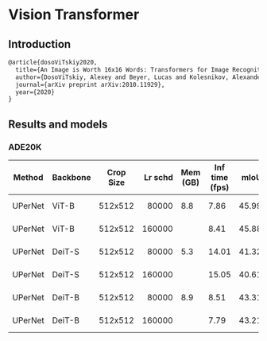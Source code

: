 # Vision Transformer

## Introduction

<!-- [ALGORITHM] -->

```latex
@article{dosoViTskiy2020,
  title={An Image is Worth 16x16 Words: Transformers for Image Recognition at Scale},
  author={DosoViTskiy, Alexey and Beyer, Lucas and Kolesnikov, Alexander and Weissenborn, Dirk and Zhai, Xiaohua and Unterthiner, Thomas and  Dehghani, Mostafa and Minderer, Matthias and Heigold, Georg and Gelly, Sylvain and Uszkoreit, Jakob and Houlsby, Neil},
  journal={arXiv preprint arXiv:2010.11929},
  year={2020}
}
```

## Results and models

### ADE20K

| Method  | Backbone | Crop Size | Lr schd | Mem (GB) | Inf time (fps) |  mIoU | mIoU(ms+flip) | config                                                                                                                 | download                                                                                                                                                                                                                                                                                                                               |
| ------- | -------- | --------- | ------: | -------- | -------------- | ----: | ------------: | ---------------------------------------------------------------------------------------------------------------------- | -------------------------------------------------------------------------------------------------------------------------------------------------------------------------------------------------------------------------------------------------------------------------------------------------------------------------------------- |
| UPerNet | ViT-B     | 512x512  |   80000 |   8.8    |     7.86       |45.99  |  48.06  |[config](https://github.com/open-mmlab/mmsegmentation/blob/master/configs/vit/upernet_vit-b16_512x512_80k_ade20k.py) | [model](https://download.openmmlab.com/mmsegmentation/v0.5/vit/upernet_vit-b16_512x512_80k_ade20k/upernet_vit-b16_512x512_80k_ade20k-d6b6fbb3.pth) &#124; [log](https://download.openmmlab.com/mmsegmentation/v0.5/vit/upernet_vit-b16_512x512_80k_ade20k/20210509_175430.log.json)  |
| UPerNet | ViT-B     | 512x512  |   160000 |       |    8.41    |45.88  |  47.9  |[config](https://github.com/open-mmlab/mmsegmentation/blob/master/configs/vit/upernet_vit-b16_512x512_160k_ade20k.py) | [model](https://download.openmmlab.com/mmsegmentation/v0.5/vit/upernet_vit-b16_512x512_160k_ade20k/upernet_vit-b16_512x512_160k_ade20k-178101c0.pth) &#124; [log](https://download.openmmlab.com/mmsegmentation/v0.5/vit/upernet_vit-b16_512x512_160k_ade20k/20210512_130043.log.json)  |
| UPerNet | DeiT-S  | 512x512  |   80000 |   5.3    |     14.01      | 41.32 |  42.48  |[config](https://github.com/open-mmlab/mmsegmentation/blob/master/configs/vit/upernet_deit-s16_512x512_80k_ade20k.py) | [model](https://download.openmmlab.com/mmsegmentation/v0.5/vit/upernet_deit-s16_512x512_80k_ade20k/upernet_deit-s16_512x512_80k_ade20k-9855ed8a.pth) &#124; [log](https://download.openmmlab.com/mmsegmentation/v0.5/vit/upernet_deit-s16_512x512_80k_ade20k/20210517_114414.log.json)  |
| UPerNet | DeiT-S  | 512x512  |   160000 |       |    15.05  | 40.61 |  42.04  |[config](https://github.com/open-mmlab/mmsegmentation/blob/master/configs/vit/upernet_deit-s16_512x512_160k_ade20k.py) | [model](https://download.openmmlab.com/mmsegmentation/v0.5/vit/upernet_deit-s16_512x512_160k_ade20k/upernet_deit-s16_512x512_160k_ade20k-f96d1a2f.pth) &#124; [log](https://download.openmmlab.com/mmsegmentation/v0.5/vit/upernet_deit-s16_512x512_160k_ade20k/20210517_114547.log.json)  |
| UPerNet | DeiT-B  | 512x512  |   80000 |  8.9   |      8.51     | 43.31  | 44.95 |[config](https://github.com/open-mmlab/mmsegmentation/blob/master/configs/vit/upernet_deit-b16_512x512_80k_ade20k.py) | [model](https://download.openmmlab.com/mmsegmentation/v0.5/vit/upernet_deit-b16_512x512_80k_ade20k/upernet_deit-b16_512x512_80k_ade20k-eb6741cc.pth) &#124; [log](https://download.openmmlab.com/mmsegmentation/v0.5/vit/upernet_deit-b16_512x512_80k_ade20k/20210518_162229.log.json)  |
| UPerNet | DeiT-B  | 512x512  |   160000 |       |    7.79    | 43.21 | 44.84 |[config](https://github.com/open-mmlab/mmsegmentation/blob/master/configs/vit/upernet_deit-b16_512x512_160k_ade20k.py) | [model](https://download.openmmlab.com/mmsegmentation/v0.5/vit/upernet_deit-b16_512x512_160k_ade20k/upernet_deit-b16_512x512_160k_ade20k-3a601a75.pth) &#124; [log](https://download.openmmlab.com/mmsegmentation/v0.5/vit/upernet_deit-b16_512x512_160k_ade20k/20210519_163905.log.json)  |
